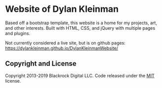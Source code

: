 # Website of Dylan Kleinman
Based off a bootstrap template, this website is a home for my projects, art, and other interests.  Built with HTML, CSS, and jQuery with multiple pages and plugins. 

Not currently considered a live site, but is on github pages: https://dylankleinman.github.io/DylanKleinmanWebsite/

## Copyright and License
Copyright 2013-2019 Blackrock Digital LLC. Code released under the [MIT](https://github.com/BlackrockDigital/startbootstrap-grayscale/blob/gh-pages/LICENSE) license.
